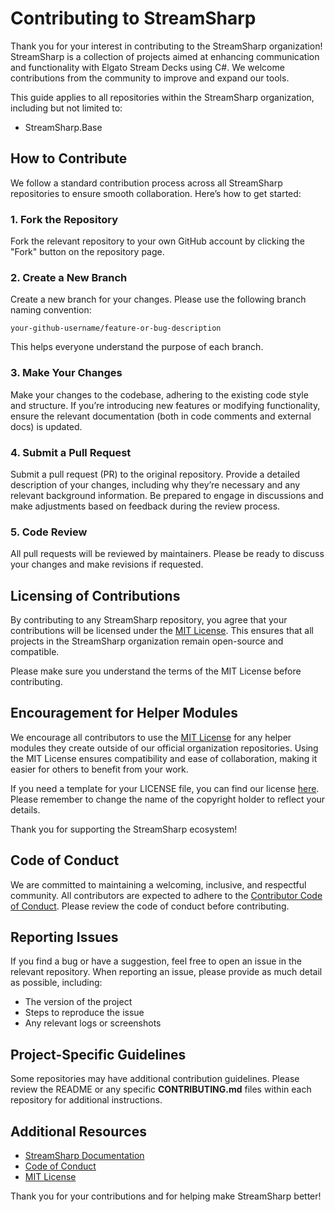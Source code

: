 # Contributing to StreamSharp

Thank you for your interest in contributing to the StreamSharp organization! StreamSharp is a collection of projects aimed at enhancing communication and functionality with Elgato Stream Decks using C#. We welcome contributions from the community to improve and expand our tools.

This guide applies to all repositories within the StreamSharp organization, including but not limited to:
- StreamSharp.Base

## How to Contribute

We follow a standard contribution process across all StreamSharp repositories to ensure smooth collaboration. Here’s how to get started:

### 1. Fork the Repository

Fork the relevant repository to your own GitHub account by clicking the "Fork" button on the repository page.

### 2. Create a New Branch

Create a new branch for your changes. Please use the following branch naming convention:

`your-github-username/feature-or-bug-description`

This helps everyone understand the purpose of each branch.

### 3. Make Your Changes

Make your changes to the codebase, adhering to the existing code style and structure. If you’re introducing new features or modifying functionality, ensure the relevant documentation (both in code comments and external docs) is updated.

### 4. Submit a Pull Request

Submit a pull request (PR) to the original repository. Provide a detailed description of your changes, including why they’re necessary and any relevant background information. Be prepared to engage in discussions and make adjustments based on feedback during the review process.

### 5. Code Review

All pull requests will be reviewed by maintainers. Please be ready to discuss your changes and make revisions if requested.

## Licensing of Contributions

By contributing to any StreamSharp repository, you agree that your contributions will be licensed under the [MIT License](https://opensource.org/licenses/MIT). This ensures that all projects in the StreamSharp organization remain open-source and compatible.

Please make sure you understand the terms of the MIT License before contributing.

## Encouragement for Helper Modules

We encourage all contributors to use the [MIT License](https://opensource.org/licenses/MIT) for any helper modules they create outside of our official organization repositories. Using the MIT License ensures compatibility and ease of collaboration, making it easier for others to benefit from your work.

If you need a template for your LICENSE file, you can find our license [here](https://github.com/StreamSharp/StreamSharp.Base/blob/main/LICENSE). Please remember to change the name of the copyright holder to reflect your details.

Thank you for supporting the StreamSharp ecosystem!

## Code of Conduct

We are committed to maintaining a welcoming, inclusive, and respectful community. All contributors are expected to adhere to the [Contributor Code of Conduct](https://github.com/StreamSharp/.github/blob/main/CODE_OF_CONDUCT.md). Please review the code of conduct before contributing.

## Reporting Issues

If you find a bug or have a suggestion, feel free to open an issue in the relevant repository. When reporting an issue, please provide as much detail as possible, including:
- The version of the project
- Steps to reproduce the issue
- Any relevant logs or screenshots

## Project-Specific Guidelines

Some repositories may have additional contribution guidelines. Please review the README or any specific **CONTRIBUTING.md** files within each repository for additional instructions.

## Additional Resources

- [StreamSharp Documentation](http://streamsharp.github.io)
- [Code of Conduct](https://github.com/StreamSharp/.github/blob/main/CODE_OF_CONDUCT.md)
- [MIT License](https://opensource.org/licenses/MIT)

Thank you for your contributions and for helping make StreamSharp better!
